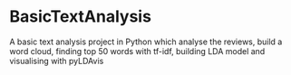 # BasicTextAnalysis
A basic text analysis project in Python which analyse the reviews, build a word cloud, finding top 50 words with tf-idf, building LDA model and visualising with pyLDAvis
